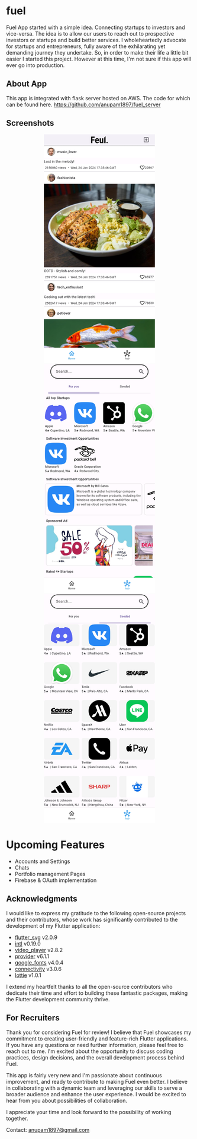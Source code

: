 # fuel
Fuel App started with a simple idea. Connecting startups to investors and vice-versa. The idea is to allow our users to reach out to prospective investors or startups and build better services.
I wholeheartedly advocate for startups and entrepreneurs, fully aware of the exhilarating yet demanding journey they undertake. So, in order to make their life a little bit easier I started this project.
However at this time, I'm not sure if this app will ever go into production. 

## About App
This app is integrated with flask server hosted on AWS. The code for which can be found here. 
https://github.com/anupam1897/fuel_server

## Screenshots
<p align="center">
  <img src="screenshots/home_page.jpg" alt="Screenshot 1" width="300">
  <img src="screenshots/hub_for-you.jpg" alt="Screenshot 2" width="300">
  <img src="screenshots/hub_seeded.jpg" alt="Screenshot 3" width="300">
</p>


# Upcoming Features
- Accounts and Settings
- Chats
- Portfolio management Pages
- Firebase  & OAuth implementation

## Acknowledgments

I would like to express my gratitude to the following open-source projects and their contributors, whose work has significantly contributed to the development of my Flutter application:

- [flutter_svg](https://pub.dev/packages/flutter_svg) v2.0.9
- [intl](https://pub.dev/packages/intl) v0.19.0
- [video_player](https://pub.dev/packages/video_player) v2.8.2
- [provider](https://pub.dev/packages/provider) v6.1.1
- [google_fonts](https://pub.dev/packages/google_fonts) v4.0.4
- [connectivity](https://pub.dev/packages/connectivity) v3.0.6
- [lottie](https://pub.dev/packages/lottie) v1.0.1

I extend my heartfelt thanks to all the open-source contributors who dedicate their time and effort to building these fantastic packages, making the Flutter development community thrive.

   
## For Recruiters
Thank you for considering Fuel for review! I believe that Fuel showcases my commitment to creating user-friendly and feature-rich Flutter applications. If you have any questions or need further information, please feel free to reach out to me. I'm  excited about the opportunity to discuss coding practices, design decisions, and the overall development process behind Fuel.

This app is fairly very new and  I'm passionate about continuous improvement, and ready to contribute to making Fuel even better. I believe in collaborating with a dynamic team and leveraging our skills to serve a broader audience and enhance the user experience. I would be excited to hear from you about possibilities of collaboration.

I appreciate your time and look forward to the possibility of working together.

Contact: anupam1897@gmail.com
